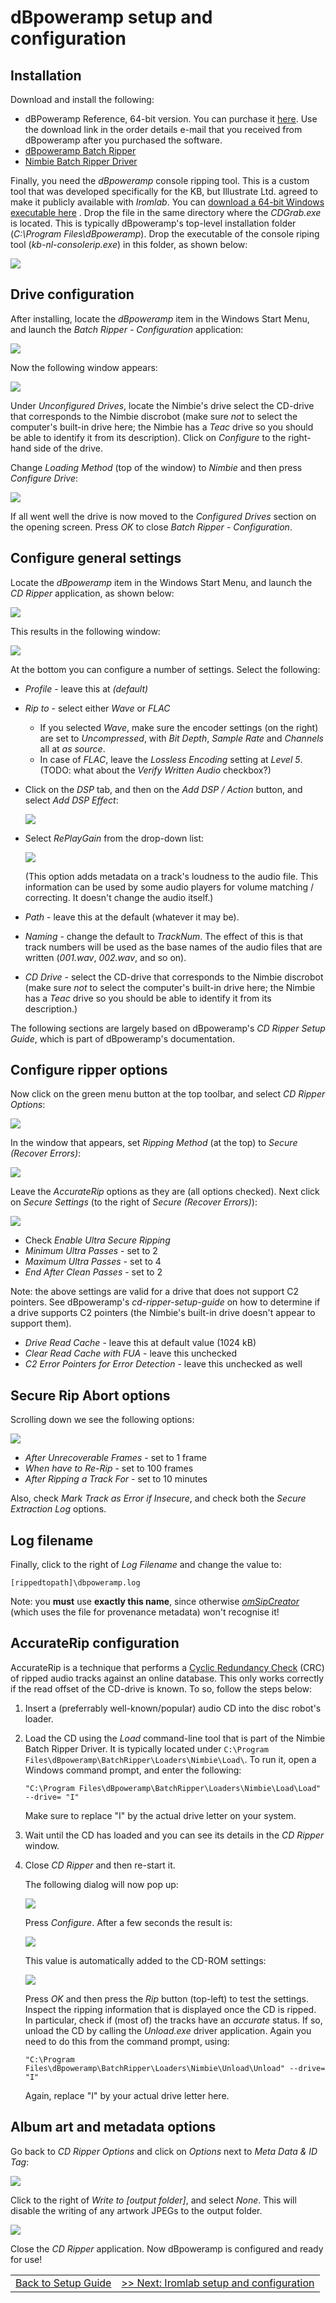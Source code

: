 # dBpoweramp setup and configuration

## Installation

Download and install the following:

* dBPoweramp Reference, 64-bit version. You can purchase it [here](https://www.dbpoweramp.com/purchase.htm). Use the download link in the order details e-mail that you received from dBpoweramp after you purchased the software. 
* [dBpoweramp Batch Ripper](https://www.dbpoweramp.com/install/dBpoweramp-Batch-Ripper.exe)
* [Nimbie Batch Ripper Driver](https://www.dbpoweramp.com/install/dBpoweramp-Batch-Ripper-Nimbie.exe)

Finally, you need the *dBpoweramp* console ripping tool. This is a custom tool that was developed specifically for the KB, but Illustrate Ltd. agreed to make it publicly available with *Iromlab*. You can [download a 64-bit Windows executable here](https://github.com/KBNLresearch/iromlab/raw/master/dBpowerampconsolerip/kb-nl-consolerip.exe) . Drop the file in the same directory where the *CDGrab.exe* is located.  This is typically dBpoweramp's top-level installation folder (*C:\Program Files\dBpoweramp*). Drop the executable of the console riping tool (*kb-nl-consolerip.exe*) in this folder, as shown below:

![](./img/dbpaCLI.png)

## Drive configuration

After installing, locate the *dBpoweramp* item in the Windows Start Menu, and launch the *Batch Ripper - Configuration* application:

![](./img/dbpaBatchripperConfig.png)

Now the following window appears:

![](./img/dbpaBatchripperConfig2.png)
    
Under *Unconfigured Drives*, locate the Nimbie's drive select the CD-drive that corresponds to the Nimbie discrobot (make sure *not* to select the computer's built-in drive here; the Nimbie has a *Teac* drive so you should be able to identify it from its description). Click on *Configure* to the right-hand side of the drive.

Change *Loading Method* (top of the window) to *Nimbie* and then press *Configure Drive*:

![](./img/dbpaBatchripperConfig3.png)

If all went well the drive is now moved to the *Configured Drives* section on the opening screen. Press *OK* to close *Batch Ripper - Configuration*.

## Configure general settings

Locate the *dBpoweramp* item in the Windows Start Menu, and launch the *CD Ripper* application, as shown below: 

![](./img/dbpaCDripper.png)

This results in the following window:

![](./img/dbpaCDRipperWindow.png)

At the bottom you can configure a number of settings. Select the following:

* *Profile* - leave this at *(default)*
* *Rip to* - select either  *Wave* or *FLAC*
    * If you selected *Wave*, make sure the encoder settings (on the right) are set to *Uncompressed*, with *Bit Depth*, *Sample Rate* and *Channels* all at *as source*.
    * In case of *FLAC*, leave the *Lossless Encoding* setting at *Level 5*. (TODO: what about the *Verify Written Audio* checkbox?)
* Click on the *DSP* tab, and then on the *Add DSP / Action* button, and select *Add DSP Effect*:

    ![](./img/dbpaDSP1.png)
* Select *RePlayGain* from the drop-down list:

    ![](./img/dbpaReplayGain.png)
    
    (This option adds metadata on a track's loudness to the audio file. This information can be used by some audio players for volume matching / correcting. It doesn't change the audio itself.)
* *Path* - leave this at the default (whatever it may be).
* *Naming* - change the default to *TrackNum*. The effect of this is that track numbers will be used as the base names of the audio files that are written (*001.wav*, *002.wav*, and so on).
* *CD Drive* - select the CD-drive that corresponds to the Nimbie discrobot (make sure *not* to select the computer's built-in drive here; the Nimbie has a *Teac* drive so you should be able to identify it from its description.)

The following sections are largely based on dBpoweramp's *CD Ripper Setup Guide*, which is part of dBpoweramp's documentation.

## Configure ripper options

Now click on the green menu button at the top toolbar, and select *CD Ripper Options*:

![](./img/dbpaRipperOptions.png)

In the window that appears, set *Ripping  Method* (at the top) to *Secure (Recover Errors)*:

![](./img/dbpaRipperOptions2.png)

Leave the *AccurateRip* options as they are (all options checked). Next click on *Secure Settings* (to the right of *Secure (Recover Errors)*):

![](./img/dbpaSecureOptions.png)

* Check *Enable Ultra Secure Ripping*
* *Minimum Ultra Passes* - set to 2 
* *Maximum Ultra Passes* - set to 4
*  *End After Clean Passes* - set to 2

Note: the above settings are valid for a drive that does not support C2 pointers. See dBpoweramp's *cd-ripper-setup-guide* on how to determine if a drive supports C2 pointers (the Nimbie's built-in drive doesn't appear to support them).

* *Drive Read Cache* - leave this at default value (1024 kB)
* *Clear Read Cache with FUA* - leave this unchecked
* *C2 Error Pointers for Error Detection* - leave this unchecked as well

## Secure Rip Abort options

Scrolling down we see the following options:

![](./img/dbpaSecureRipAbort.png)

* *After Unrecoverable Frames* - set to 1 frame
* *When have to Re-Rip* - set to 100 frames
* *After Ripping a Track For* - set to 10 minutes

Also, check *Mark Track as Error if Insecure*, and check both the *Secure Extraction Log* options. 

## Log filename

Finally, click to the right of *Log Filename* and change the value to:

    [rippedtopath]\dbpoweramp.log

Note: you **must** use **exactly this name**, since otherwise [*omSipCreator*](https://github.com/KBNLresearch/omSipCreator) (which uses the file for provenance metadata) won't recognise it!
    
## AccurateRip configuration

AccurateRip is a technique that performs a [Cyclic Redundancy Check](https://en.wikipedia.org/wiki/Cyclic_redundancy_check) (CRC) of ripped audio tracks against an online database. This only works correctly if the read offset of the CD-drive is known. To so, follow the steps below:

1. Insert a (preferrably well-known/popular) audio CD into the disc robot's loader.
2. Load the CD using the *Load* command-line tool that is part of the Nimbie Batch Ripper Driver. It is typically located under `C:\Program Files\dBpoweramp\BatchRipper\Loaders\Nimbie\Load\`. To run it, open a Windows command prompt, and enter the following:

    `"C:\Program Files\dBpoweramp\BatchRipper\Loaders\Nimbie\Load\Load" --drive= "I"`

    Make sure to replace "I" by the actual drive letter on your system.

3. Wait until the CD has loaded and you can see its details in the *CD Ripper* window.
4. Close *CD Ripper* and then re-start it.

    The following dialog will now pop up:

    ![](./img/dbpaAccurateRip.png)

    Press *Configure*. After a few seconds the result is:

    ![](./img/dbpaAccurateRip2.png)

    This value is automatically added to the CD-ROM settings:

    ![](./img/dbpaAccurateRip3.png)

    Press *OK* and then press the *Rip* button (top-left) to test the settings. Inspect the ripping information that is displayed once the CD is ripped. In particular, check if (most of) the tracks have an *accurate* status. If so, unload the CD by calling the *Unload.exe* driver application. Again you need to do this from the command prompt, using:

    `"C:\Program Files\dBpoweramp\BatchRipper\Loaders\Nimbie\Unload\Unload" --drive= "I"`
    
    Again, replace "I" by your actual drive letter here.

## Album art and metadata options

Go back to *CD Ripper Options* and click on *Options* next to *Meta Data & ID Tag*:

![](./img/dbpaMetaID.png)

Click to the right of *Write to [output folder]*, and select *None*. This will disable the writing of any artwork JPEGs to the output folder.

![](./img/dbpaAlbumArt.png)

Close the *CD Ripper* application. Now dBpoweramp is configured and ready for use! 


| | |
|:--|:--|
|[Back to Setup Guide](./setupGuide.md)|[>> Next: Iromlab setup and configuration](./setupIromlab.md)|
